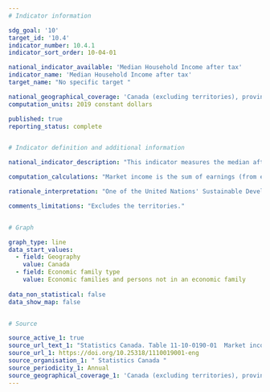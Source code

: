 ```yaml
---
# Indicator information

sdg_goal: '10'
target_id: '10.4'
indicator_number: 10.4.1
indicator_sort_order: 10-04-01

national_indicator_available: 'Median Household Income after tax'
indicator_name: 'Median Household Income after tax'
target_name: "No specific target "

national_geographical_coverage: 'Canada (excluding territories), provinces and selected cities'
computation_units: 2019 constant dollars

published: true
reporting_status: complete


# Indicator definition and additional information

national_indicator_description: "This indicator measures the median after-tax income. The concept of income covers income received while a resident of Canada or as relevant for income tax purposes in Canada."

computation_calculations: "Market income is the sum of earnings (from employment and net self-employment), net investment income, private retirement income, and the items under other income. It is also called income before taxes and transfers. Total income refers to income from all sources including government transfers and before deduction of federal and provincial income taxes. It may also be called income before tax (but after transfers). After-tax income is total income less income tax."

rationale_interpretation: "One of the United Nations' Sustainable Development Goals is to reduce inequality, including income inequality. When measuring income inequality, it is common practice to use income measures based on after-tax household income that has been adjusted for household size (adjusted after-tax income)."

comments_limitations: "Excludes the territories."


# Graph

graph_type: line
data_start_values:
  - field: Geography
    value: Canada
  - field: Economic family type
    value: Economic families and persons not in an economic family
    
data_non_statistical: false
data_show_map: false


# Source

source_active_1: true
source_url_text_1: "Statistics Canada. Table 11-10-0190-01  Market income, government transfers, total income, income tax and after-tax income by economic family type"
source_url_1: https://doi.org/10.25318/1110019001-eng
source_organisation_1: " Statistics Canada "
source_periodicity_1: Annual
source_geographical_coverage_1: 'Canada (excluding territories), provinces and selected cities'
---
```


